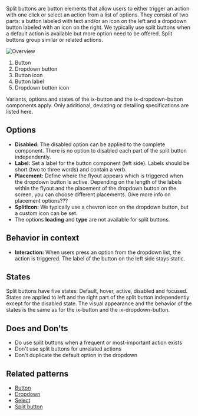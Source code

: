 Split buttons are button elements that allow users to either trigger an action with one click or select an action from a list of options. They consist of two parts: a button labeled with text and/or an icon on the left and a dropdown button labeled with an icon on the right. We typically use split buttons when a default action is available but more option need to be offered. Split buttons group similar or related actions.

![Overview](https://www.figma.com/file/wEptRgAezDU1z80Cn3eZ0o/iX-Pattern-Illustrations?type=design&node-id=1480-30799&mode=design&t=97WS5dUS2rk3MCp2-11)

1. Button
2. Dropdown button
3. Button icon
4. Button label
5. Dropdown button icon

Variants, options and states of the ix-button and the ix-dropdown-button components apply. Only additional, deviating or detailing specifications are listed here.

## Options
- **Disabled:** The disabled option can be applied to the complete component. There is no option to disabled each part of the split button independently.
- **Label:** Set a label for the button component (left side). Labels should be short (two to three words) and contain a verb.
- **Placement:** Define where the flyout appears which is triggered when the dropdown button is active. Depending on the length of the labels within the flyout and the placement of the dropdown button on the screen, you can choose different placements. 
Give more info on placement options???
- **SplitIcon:** We typically use a chevron icon on the dropdown button, but a custom icon can be set.
- The options **loading** and **type** are not available for split buttons.

## Behavior in context
- **Interaction:** When users press an option from the dropdown list, the action is triggered. The label of the button on the left side stays static. 

## States
Split buttons have five states: Default, hover, active, disabled and focused. States are applied to left and the right part of the split button independently except for the disabled state. The visual appearance and the behavior of the states is the same as for the ix-button and the ix-dropdown-button.

## Does and Don'ts
- Do use split buttons when a frequent or most-important action exists
- Don't use split buttons for unrelated actions
- Don't duplicate the default option in the dropdown

## Related patterns
- [Button](button.md)
- [Dropdown](..\dropdown.md)
- [Select](..\select.md)
- [Split button](split-button.md)
